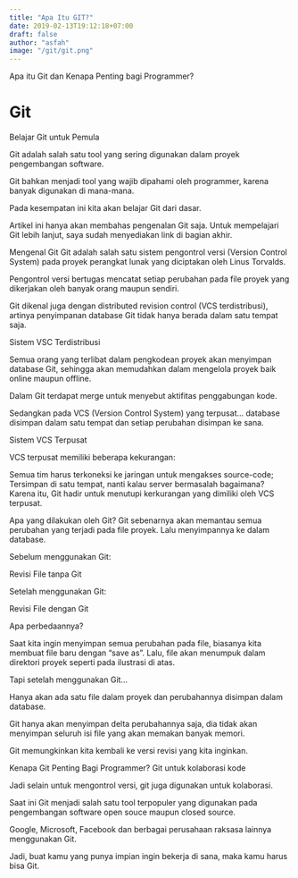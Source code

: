 ```yaml
---
title: "Apa Itu GIT?"
date: 2019-02-13T19:12:18+07:00
draft: false
author: "asfah"
image: "/git/git.png"
---
```


Apa itu Git dan Kenapa Penting bagi Programmer?
# Git
Belajar Git untuk Pemula

Git adalah salah satu tool yang sering digunakan dalam proyek pengembangan software.

Git bahkan menjadi tool yang wajib dipahami oleh programmer, karena banyak digunakan di mana-mana.

Pada kesempatan ini kita akan belajar Git dari dasar.

Artikel ini hanya akan membahas pengenalan Git saja. Untuk mempelajari Git lebih lanjut, saya sudah menyediakan link di bagian akhir.

Mengenal Git
Git adalah salah satu sistem pengontrol versi (Version Control System) pada proyek perangkat lunak yang diciptakan oleh Linus Torvalds.

Pengontrol versi bertugas mencatat setiap perubahan pada file proyek yang dikerjakan oleh banyak orang maupun sendiri.

Git dikenal juga dengan distributed revision control (VCS terdistribusi), artinya penyimpanan database Git tidak hanya berada dalam satu tempat saja.

Sistem VSC Terdistribusi

Semua orang yang terlibat dalam pengkodean proyek akan menyimpan database Git, sehingga akan memudahkan dalam mengelola proyek baik online maupun offline.

Dalam Git terdapat merge untuk menyebut aktifitas penggabungan kode.

Sedangkan pada VCS (Version Control System) yang terpusat… database disimpan dalam satu tempat dan setiap perubahan disimpan ke sana.

Sistem VCS Terpusat

VCS terpusat memiliki beberapa kekurangan:

Semua tim harus terkoneksi ke jaringan untuk mengakses source-code;
Tersimpan di satu tempat, nanti kalau server bermasalah bagaimana?
Karena itu, Git hadir untuk menutupi kerkurangan yang dimiliki oleh VCS terpusat.

Apa yang dilakukan oleh Git?
Git sebenarnya akan memantau semua perubahan yang terjadi pada file proyek. Lalu menyimpannya ke dalam database.

Sebelum menggunakan Git:

Revisi File tanpa Git

Setelah menggunakan Git:

Revisi File dengan Git

Apa perbedaannya?

Saat kita ingin menyimpan semua perubahan pada file, biasanya kita membuat file baru dengan “save as”. Lalu, file akan menumpuk dalam direktori proyek seperti pada ilustrasi di atas.

Tapi setelah menggunakan Git…

Hanya akan ada satu file dalam proyek dan perubahannya disimpan dalam database.

Git hanya akan menyimpan delta perubahannya saja, dia tidak akan menyimpan seluruh isi file yang akan memakan banyak memori.

Git memungkinkan kita kembali ke versi revisi yang kita inginkan.

Kenapa Git Penting Bagi Programmer?
Git untuk kolaborasi kode

Jadi selain untuk mengontrol versi, git juga digunakan untuk kolaborasi.

Saat ini Git menjadi salah satu tool terpopuler yang digunakan pada pengembangan software open souce maupun closed source.

Google, Microsoft, Facebook dan berbagai perusahaan raksasa lainnya menggunakan Git.

Jadi, buat kamu yang punya impian ingin bekerja di sana, maka kamu harus bisa Git.